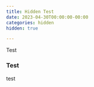 ```yaml
---
title: Hidden Test
date: 2023-04-30T00:00:00-00:00
categories: hidden
hidden: true

---
```


Test

### Test

test